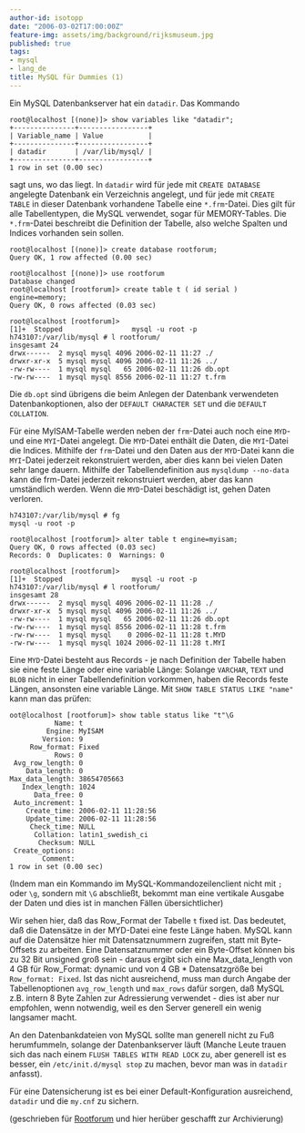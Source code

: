 ```yaml
---
author-id: isotopp
date: "2006-03-02T17:00:00Z"
feature-img: assets/img/background/rijksmuseum.jpg
published: true
tags:
- mysql
- lang_de
title: MySQL für Dummies (1)
---
```


Ein MySQL Datenbankserver hat ein `datadir`. Das Kommando

```console
root@localhost [(none)]> show variables like "datadir";
+---------------+-----------------+
| Variable_name | Value           |
+---------------+-----------------+
| datadir       | /var/lib/mysql/ |
+---------------+-----------------+
1 row in set (0.00 sec)
```

sagt uns, wo das liegt.
In `datadir` wird für jede mit `CREATE DATABASE` angelegte Datenbank ein Verzeichnis angelegt, und für jede mit `CREATE TABLE` in dieser Datenbank vorhandene Tabelle eine `*.frm`-Datei. 
Dies gilt für alle Tabellentypen, die MySQL verwendet, sogar für MEMORY-Tables. 
Die `*.frm`-Datei beschreibt die Definition der Tabelle, also welche Spalten und Indices vorhanden sein sollen.

```console
root@localhost [(none)]> create database rootforum;
Query OK, 1 row affected (0.00 sec)

root@localhost [(none)]> use rootforum
Database changed
root@localhost [rootforum]> create table t ( id serial ) engine=memory;
Query OK, 0 rows affected (0.03 sec)

root@localhost [rootforum]>
[1]+  Stopped                 mysql -u root -p
h743107:/var/lib/mysql # l rootforum/
insgesamt 24
drwx------  2 mysql mysql 4096 2006-02-11 11:27 ./
drwxr-xr-x  5 mysql mysql 4096 2006-02-11 11:26 ../
-rw-rw----  1 mysql mysql   65 2006-02-11 11:26 db.opt
-rw-rw----  1 mysql mysql 8556 2006-02-11 11:27 t.frm
```

Die `db.opt` sind übrigens die beim Anlegen der Datenbank verwendeten Datenbankoptionen, also der `DEFAULT CHARACTER SET` und die `DEFAULT COLLATION`.

Für eine MyISAM-Tabelle werden neben der `frm`-Datei auch noch eine `MYD`- und eine `MYI`-Datei angelegt.
Die `MYD`-Datei enthält die Daten, die `MYI`-Datei die Indices.
Mithilfe der `frm`-Datei und den Daten aus der `MYD`-Datei kann die `MYI`-Datei jederzeit rekonstruiert werden, aber dies kann bei vielen Daten sehr lange dauern.
Mithilfe der Tabellendefinition aus `mysqldump --no-data` kann die frm-Datei jederzeit rekonstruiert werden, aber das kann umständlich werden. 
Wenn die `MYD`-Datei beschädigt ist, gehen Daten verloren.

```console
h743107:/var/lib/mysql # fg
mysql -u root -p

root@localhost [rootforum]> alter table t engine=myisam;
Query OK, 0 rows affected (0.03 sec)
Records: 0  Duplicates: 0  Warnings: 0

root@localhost [rootforum]>
[1]+  Stopped                 mysql -u root -p
h743107:/var/lib/mysql # l rootforum/
insgesamt 28
drwx------  2 mysql mysql 4096 2006-02-11 11:28 ./
drwxr-xr-x  5 mysql mysql 4096 2006-02-11 11:26 ../
-rw-rw----  1 mysql mysql   65 2006-02-11 11:26 db.opt
-rw-rw----  1 mysql mysql 8556 2006-02-11 11:28 t.frm
-rw-rw----  1 mysql mysql    0 2006-02-11 11:28 t.MYD
-rw-rw----  1 mysql mysql 1024 2006-02-11 11:28 t.MYI
```

Eine `MYD`-Datei besteht aus Records - je nach Definition der Tabelle haben sie eine feste Länge oder eine variable Länge:
Solange `VARCHAR`, `TEXT` und `BLOB` nicht in einer Tabellendefinition vorkommen, haben die Records feste Längen, ansonsten eine variable Länge.
Mit `SHOW TABLE STATUS LIKE "name"` kann man das prüfen:

```console
oot@localhost [rootforum]> show table status like "t"\G
           Name: t
         Engine: MyISAM
        Version: 9
     Row_format: Fixed
           Rows: 0
 Avg_row_length: 0
    Data_length: 0
Max_data_length: 38654705663
   Index_length: 1024
      Data_free: 0
 Auto_increment: 1
    Create_time: 2006-02-11 11:28:56
    Update_time: 2006-02-11 11:28:56
     Check_time: NULL
      Collation: latin1_swedish_ci
       Checksum: NULL
 Create_options:
        Comment:
1 row in set (0.00 sec)
```

(Indem man ein Kommando im MySQL-Kommandozeilenclient nicht mit `;` oder `\g`, sondern mit `\G` abschließt, bekommt man eine vertikale Ausgabe der Daten und dies ist in manchen Fällen übersichtlicher)

Wir sehen hier, daß das Row_Format der Tabelle `t` fixed ist.
Das bedeutet, daß die Datensätze in der MYD-Datei eine feste Länge haben.
MySQL kann auf die Datensätze hier mit Datensatznummern zugreifen, statt mit Byte-Offsets zu arbeiten. 
Eine Datensatznummer oder ein Byte-Offset können bis zu 32 Bit unsigned groß sein - daraus ergibt sich eine Max_data_length von 4 GB für Row_Format:
dynamic und von 4 GB \* Datensatzgröße bei `Row_format: Fixed`.
Ist das nicht ausreichend, muss man durch Angabe der Tabellenoptionen `avg_row_length` und `max_rows` dafür sorgen, daß MySQL z.B. intern 8 Byte Zahlen zur Adressierung verwendet - dies ist aber nur empfohlen, wenn notwendig, weil es den Server generell ein wenig langsamer macht.

An den Datenbankdateien von MySQL sollte man generell nicht zu Fuß herumfummeln, solange der Datenbankserver läuft (Manche Leute trauen sich das nach einem `FLUSH TABLES WITH READ LOCK` zu, aber generell ist es besser, ein `/etc/init.d/mysql stop` zu machen, bevor man was in `datadir` anfasst).

Für eine Datensicherung ist es bei einer Default-Konfiguration ausreichend, `datadir` und die `my.cnf` zu sichern.

(geschrieben für 
[Rootforum](http://www.rootforum.de/forum/viewforum.php?f=23) 
und hier herüber geschafft zur Archivierung)
